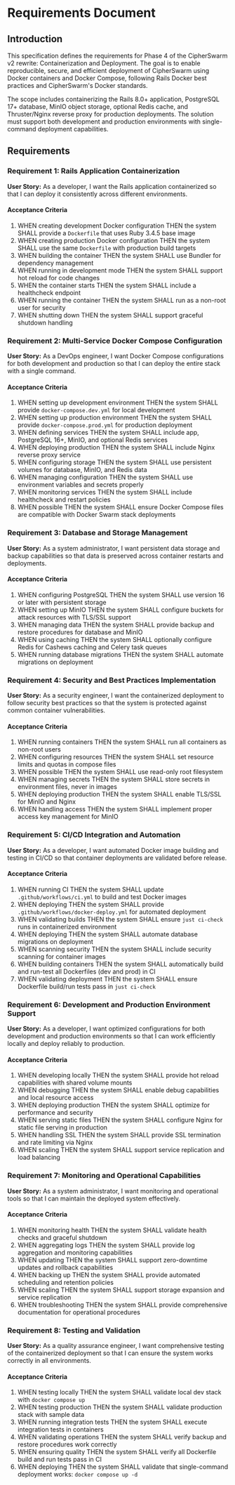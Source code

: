 # Requirements Document

## Introduction

This specification defines the requirements for Phase 4 of the CipherSwarm v2 rewrite: Containerization and Deployment. The goal is to enable reproducible, secure, and efficient deployment of CipherSwarm using Docker containers and Docker Compose, following Rails Docker best practices and CipherSwarm's Docker standards.

The scope includes containerizing the Rails 8.0+ application, PostgreSQL 17+ database, MinIO object storage, optional Redis cache, and Thruster/Nginx reverse proxy for production deployments. The solution must support both development and production environments with single-command deployment capabilities.

## Requirements

### Requirement 1: Rails Application Containerization

**User Story:** As a developer, I want the Rails application containerized so that I can deploy it consistently across different environments.

#### Acceptance Criteria

1. WHEN creating development Docker configuration THEN the system SHALL provide a `Dockerfile` that uses Ruby 3.4.5 base image
2. WHEN creating production Docker configuration THEN the system SHALL use the same `Dockerfile` with production build targets
3. WHEN building the container THEN the system SHALL use Bundler for dependency management
4. WHEN running in development mode THEN the system SHALL support hot reload for code changes
5. WHEN the container starts THEN the system SHALL include a healthcheck endpoint
6. WHEN running the container THEN the system SHALL run as a non-root user for security
7. WHEN shutting down THEN the system SHALL support graceful shutdown handling

### Requirement 2: Multi-Service Docker Compose Configuration

**User Story:** As a DevOps engineer, I want Docker Compose configurations for both development and production so that I can deploy the entire stack with a single command.

#### Acceptance Criteria

1. WHEN setting up development environment THEN the system SHALL provide `docker-compose.dev.yml` for local development
2. WHEN setting up production environment THEN the system SHALL provide `docker-compose.prod.yml` for production deployment
3. WHEN defining services THEN the system SHALL include app, PostgreSQL 16+, MinIO, and optional Redis services
4. WHEN deploying production THEN the system SHALL include Nginx reverse proxy service
5. WHEN configuring storage THEN the system SHALL use persistent volumes for database, MinIO, and Redis data
6. WHEN managing configuration THEN the system SHALL use environment variables and secrets properly
7. WHEN monitoring services THEN the system SHALL include healthcheck and restart policies
8. WHEN possible THEN the system SHALL ensure Docker Compose files are compatible with Docker Swarm stack deployments

### Requirement 3: Database and Storage Management

**User Story:** As a system administrator, I want persistent data storage and backup capabilities so that data is preserved across container restarts and deployments.

#### Acceptance Criteria

1. WHEN configuring PostgreSQL THEN the system SHALL use version 16 or later with persistent storage
2. WHEN setting up MinIO THEN the system SHALL configure buckets for attack resources with TLS/SSL support
3. WHEN managing data THEN the system SHALL provide backup and restore procedures for database and MinIO
4. WHEN using caching THEN the system SHALL optionally configure Redis for Cashews caching and Celery task queues
5. WHEN running database migrations THEN the system SHALL automate migrations on deployment

### Requirement 4: Security and Best Practices Implementation

**User Story:** As a security engineer, I want the containerized deployment to follow security best practices so that the system is protected against common container vulnerabilities.

#### Acceptance Criteria

1. WHEN running containers THEN the system SHALL run all containers as non-root users
2. WHEN configuring resources THEN the system SHALL set resource limits and quotas in compose files
3. WHEN possible THEN the system SHALL use read-only root filesystem
4. WHEN managing secrets THEN the system SHALL store secrets in environment files, never in images
5. WHEN deploying production THEN the system SHALL enable TLS/SSL for MinIO and Nginx
6. WHEN handling access THEN the system SHALL implement proper access key management for MinIO

### Requirement 5: CI/CD Integration and Automation

**User Story:** As a developer, I want automated Docker image building and testing in CI/CD so that container deployments are validated before release.

#### Acceptance Criteria

1. WHEN running CI THEN the system SHALL update `.github/workflows/ci.yml` to build and test Docker images
2. WHEN deploying THEN the system SHALL provide `.github/workflows/docker-deploy.yml` for automated deployment
3. WHEN validating builds THEN the system SHALL ensure `just ci-check` runs in containerized environment
4. WHEN deploying THEN the system SHALL automate database migrations on deployment
5. WHEN scanning security THEN the system SHALL include security scanning for container images
6. WHEN building containers THEN the system SHALL automatically build and run-test all Dockerfiles (dev and prod) in CI
7. WHEN validating deployment THEN the system SHALL ensure Dockerfile build/run tests pass in `just ci-check`

### Requirement 6: Development and Production Environment Support

**User Story:** As a developer, I want optimized configurations for both development and production environments so that I can work efficiently locally and deploy reliably to production.

#### Acceptance Criteria

1. WHEN developing locally THEN the system SHALL provide hot reload capabilities with shared volume mounts
2. WHEN debugging THEN the system SHALL enable debug capabilities and local resource access
3. WHEN deploying production THEN the system SHALL optimize for performance and security
4. WHEN serving static files THEN the system SHALL configure Nginx for static file serving in production
5. WHEN handling SSL THEN the system SHALL provide SSL termination and rate limiting via Nginx
6. WHEN scaling THEN the system SHALL support service replication and load balancing

### Requirement 7: Monitoring and Operational Capabilities

**User Story:** As a system administrator, I want monitoring and operational tools so that I can maintain the deployed system effectively.

#### Acceptance Criteria

1. WHEN monitoring health THEN the system SHALL validate health checks and graceful shutdown
2. WHEN aggregating logs THEN the system SHALL provide log aggregation and monitoring capabilities
3. WHEN updating THEN the system SHALL support zero-downtime updates and rollback capabilities
4. WHEN backing up THEN the system SHALL provide automated scheduling and retention policies
5. WHEN scaling THEN the system SHALL support storage expansion and service replication
6. WHEN troubleshooting THEN the system SHALL provide comprehensive documentation for operational procedures

### Requirement 8: Testing and Validation

**User Story:** As a quality assurance engineer, I want comprehensive testing of the containerized deployment so that I can ensure the system works correctly in all environments.

#### Acceptance Criteria

1. WHEN testing locally THEN the system SHALL validate local dev stack with `docker compose up`
2. WHEN testing production THEN the system SHALL validate production stack with sample data
3. WHEN running integration tests THEN the system SHALL execute integration tests in containers
4. WHEN validating operations THEN the system SHALL verify backup and restore procedures work correctly
5. WHEN ensuring quality THEN the system SHALL verify all Dockerfile build and run tests pass in CI
6. WHEN deploying THEN the system SHALL validate that single-command deployment works: `docker compose up -d`
